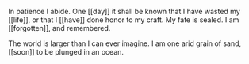 In patience I abide. One [[day]] it shall be known that I have wasted my [[life]], or that I [[have]] done honor to my craft. My fate is sealed. I am [[forgotten]], and remembered.

The world is larger than I can ever imagine. I am one arid grain of sand, [[soon]] to be plunged in an ocean.
